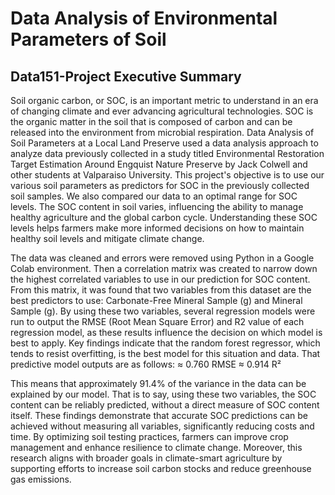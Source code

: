 # Data Analysis of Environmental Parameters of Soil


## Data151-Project Executive Summary

Soil organic carbon, or SOC, is an important metric to understand in an era of changing climate and ever advancing agricultural technologies. SOC is the organic matter in the soil that is composed of carbon and can be released into the environment from microbial respiration. 
Data Analysis of Soil Parameters at a Local Land Preserve used a data analysis approach to analyze data previously collected in a study titled Environmental Restoration Target Estimation Around Engquist Nature Preserve by Jack Colwell and other students at Valparaiso University. This project's objective is to use our various soil parameters as predictors for SOC in the previously collected soil samples. We also compared our data to an optimal range for SOC levels. The SOC content in soil varies, influencing the ability to manage healthy agriculture and the global carbon cycle. Understanding these SOC levels helps farmers make more informed decisions on how to maintain healthy soil levels and mitigate climate change. 

The data was cleaned and errors were removed using Python in a Google Colab environment. Then a correlation matrix was created to narrow down the highest correlated variables to use in our prediction for SOC content. From this matrix, it was found that two variables from this dataset are the best predictors to use: Carbonate-Free Mineral Sample (g) and Mineral Sample (g). By using these two variables, several regression models were run to output the RMSE (Root Mean Square Error) and R2 value of each regression model, as these results influence the decision on which model is best to apply. 
Key findings indicate that the random forest regressor, which tends to resist overfitting, is the best model for this situation and data. That predictive model outputs are as follows:
≈ 0.760 RMSE
≈ 0.914 R²

This means that approximately 91.4% of the variance in the data can be explained by our model. That is to say, using these two variables, the SOC content can be reliably predicted, without a direct measure of SOC content itself. 
These findings demonstrate that accurate SOC predictions can be achieved without measuring all variables, significantly reducing costs and time. By optimizing soil testing practices, farmers can improve crop management and enhance resilience to climate change. Moreover, this research aligns with broader goals in climate-smart agriculture by supporting efforts to increase soil carbon stocks and reduce greenhouse gas emissions.
